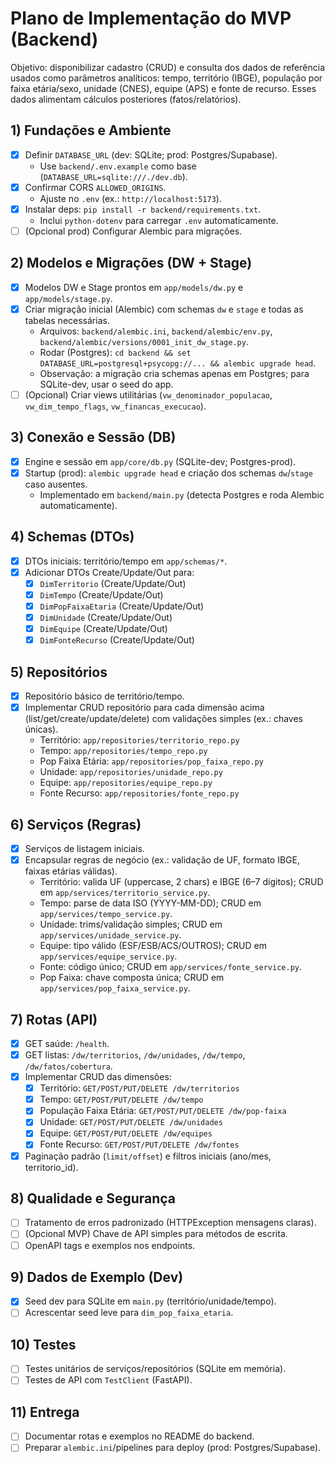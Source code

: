 # Plano de Implementação do MVP (Backend)

Objetivo: disponibilizar cadastro (CRUD) e consulta dos dados de referência usados como parâmetros analíticos: tempo, território (IBGE), população por faixa etária/sexo, unidade (CNES), equipe (APS) e fonte de recurso. Esses dados alimentam cálculos posteriores (fatos/relatórios).

## 1) Fundações e Ambiente
- [x] Definir `DATABASE_URL` (dev: SQLite; prod: Postgres/Supabase).
  - Use `backend/.env.example` como base (`DATABASE_URL=sqlite:///./dev.db`).
- [x] Confirmar CORS `ALLOWED_ORIGINS`.
  - Ajuste no `.env` (ex.: `http://localhost:5173`).
- [x] Instalar deps: `pip install -r backend/requirements.txt`.
  - Inclui `python-dotenv` para carregar `.env` automaticamente.
- [ ] (Opcional prod) Configurar Alembic para migrações.

## 2) Modelos e Migrações (DW + Stage)
- [x] Modelos DW e Stage prontos em `app/models/dw.py` e `app/models/stage.py`.
- [x] Criar migração inicial (Alembic) com schemas `dw` e `stage` e todas as tabelas necessárias.
  - Arquivos: `backend/alembic.ini`, `backend/alembic/env.py`, `backend/alembic/versions/0001_init_dw_stage.py`.
  - Rodar (Postgres): `cd backend && set DATABASE_URL=postgresql+psycopg://... && alembic upgrade head`.
  - Observação: a migração cria schemas apenas em Postgres; para SQLite-dev, usar o seed do app.
- [ ] (Opcional) Criar views utilitárias (`vw_denominador_populacao`, `vw_dim_tempo_flags`, `vw_financas_execucao`).

## 3) Conexão e Sessão (DB)
- [x] Engine e sessão em `app/core/db.py` (SQLite-dev; Postgres-prod).
- [x] Startup (prod): `alembic upgrade head` e criação dos schemas `dw`/`stage` caso ausentes.
  - Implementado em `backend/main.py` (detecta Postgres e roda Alembic automaticamente).

## 4) Schemas (DTOs)
- [x] DTOs iniciais: território/tempo em `app/schemas/*`.
- [x] Adicionar DTOs Create/Update/Out para:
  - [x] `DimTerritorio` (Create/Update/Out)
  - [x] `DimTempo` (Create/Update/Out)
  - [x] `DimPopFaixaEtaria` (Create/Update/Out)
  - [x] `DimUnidade` (Create/Update/Out)
  - [x] `DimEquipe` (Create/Update/Out)
  - [x] `DimFonteRecurso` (Create/Update/Out)

## 5) Repositórios
- [x] Repositório básico de território/tempo.
- [x] Implementar CRUD repositório para cada dimensão acima (list/get/create/update/delete) com validações simples (ex.: chaves únicas).
  - Território: `app/repositories/territorio_repo.py`
  - Tempo: `app/repositories/tempo_repo.py`
  - Pop Faixa Etária: `app/repositories/pop_faixa_repo.py`
  - Unidade: `app/repositories/unidade_repo.py`
  - Equipe: `app/repositories/equipe_repo.py`
  - Fonte Recurso: `app/repositories/fonte_repo.py`

## 6) Serviços (Regras)
- [x] Serviços de listagem iniciais.
- [x] Encapsular regras de negócio (ex.: validação de UF, formato IBGE, faixas etárias válidas).
  - Território: valida UF (uppercase, 2 chars) e IBGE (6–7 dígitos); CRUD em `app/services/territorio_service.py`.
  - Tempo: parse de data ISO (YYYY-MM-DD); CRUD em `app/services/tempo_service.py`.
  - Unidade: trims/validação simples; CRUD em `app/services/unidade_service.py`.
  - Equipe: tipo válido (ESF/ESB/ACS/OUTROS); CRUD em `app/services/equipe_service.py`.
  - Fonte: código único; CRUD em `app/services/fonte_service.py`.
  - Pop Faixa: chave composta única; CRUD em `app/services/pop_faixa_service.py`.

## 7) Rotas (API)
- [x] GET saúde: `/health`.
- [x] GET listas: `/dw/territorios`, `/dw/unidades`, `/dw/tempo`, `/dw/fatos/cobertura`.
- [x] Implementar CRUD das dimensões:
  - [x] Território: `GET/POST/PUT/DELETE /dw/territorios`
  - [x] Tempo: `GET/POST/PUT/DELETE /dw/tempo`
  - [x] População Faixa Etária: `GET/POST/PUT/DELETE /dw/pop-faixa`
  - [x] Unidade: `GET/POST/PUT/DELETE /dw/unidades`
  - [x] Equipe: `GET/POST/PUT/DELETE /dw/equipes`
  - [x] Fonte Recurso: `GET/POST/PUT/DELETE /dw/fontes`
- [x] Paginação padrão (`limit/offset`) e filtros iniciais (ano/mes, territorio_id).

## 8) Qualidade e Segurança
- [ ] Tratamento de erros padronizado (HTTPException mensagens claras).
- [ ] (Opcional MVP) Chave de API simples para métodos de escrita.
- [ ] OpenAPI tags e exemplos nos endpoints.

## 9) Dados de Exemplo (Dev)
- [x] Seed dev para SQLite em `main.py` (território/unidade/tempo).
- [ ] Acrescentar seed leve para `dim_pop_faixa_etaria`.

## 10) Testes
- [ ] Testes unitários de serviços/repositórios (SQLite em memória).
- [ ] Testes de API com `TestClient` (FastAPI).

## 11) Entrega
- [ ] Documentar rotas e exemplos no README do backend.
- [ ] Preparar `alembic.ini`/pipelines para deploy (prod: Postgres/Supabase).

